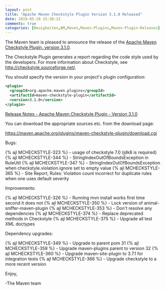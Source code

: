 ```yaml
---
layout: post
title: "Apache Maven Checkstyle Plugin Version 3.1.0 Released"
date: 2019-05-28 15:38:12
comments: true
categories: [Neuigkeiten,BM,Maven,Maven-Plugins,Maven-Plugin-Releases]
---
```

The Maven team is pleased to announce the release of the 
[Apache Maven Checkstyle Plugin, version 3.1.0](http://maven.apache.org/plugins/maven-checkstyle-plugin/).

The Checkstyle Plugin generates a report regarding the code style used by the
developers. For more information about Checkstyle, see
http://checkstyle.sourceforge.net/.

You should specify the version in your project's plugin configuration:

``` xml
<plugin>
  <groupId>org.apache.maven.plugins</groupId>
  <artifactId>maven-checkstyle-plugin</artifactId>
  <version>3.1.0</version>
</plugin>
``` 

<!-- more -->

[Release Notes - Apache Maven Checkstyle Plugin - Version 3.1.0](https://issues.apache.org/jira/secure/ReleaseNote.jspa?projectId=12317223&version=12342397)

You can download the appropriate sources etc. from the download page:

https://maven.apache.org/plugins/maven-checkstyle-plugin/download.cgi

Bugs:

{% ajl MCHECKSTYLE-323 %} - usage of checkstyle 7.0 (jdk8 is required)
{% ajl MCHECKSTYLE-344 %} - StringIndexOutOfBoundsException in RuleUtil
{% ajl MCHECKSTYLE-347 %} - StringIndexOutOfBoundsException when checkstyle.violation.ignore set to empty value
{% ajl MCHECKSTYLE-365 %} - Site Report, Rules: Violation count incorrect for duplicate rules when one uses default severity

Improvements:

{% ajl MCHECKSTYLE-326 %} - Running mvn install works first time second it does not
{% ajl MCHECKSTYLE-350 %} - Lock version of animal-sniffer-maven-plugin
{% ajl MCHECKSTYLE-353 %} - Don't resolve any dependencies
{% ajl MCHECKSTYLE-374 %} - Replace deprecated methods in Checkstyle
{% ajl MCHECKSTYLE-375 %} - Upgrade all test XML doctypes

Dependency upgrades:

{% ajl MCHECKSTYLE-349 %} - Upgrade to parent pom 31
{% ajl MCHECKSTYLE-359 %} - Upgrade maven-plugins parent to version 32
{% ajl MCHECKSTYLE-360 %} - Upgrade maven-site-plugin to 3.7.1 for integration tests
{% ajl MCHECKSTYLE-366 %} - Upgrade checkstyle to a more recent version

Enjoy,

-The Maven team

